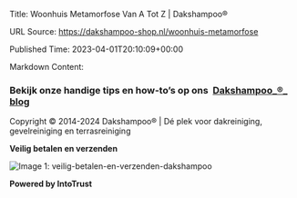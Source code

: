Title: Woonhuis Metamorfose Van A Tot Z | Dakshampoo®

URL Source: https://dakshampoo-shop.nl/woonhuis-metamorfose

Published Time: 2023-04-01T20:10:09+00:00

Markdown Content:
### Bekijk onze handige tips en how-to’s op ons  [Dakshampoo_®_ **blog**](https://www.dakshampoo-shop.nl/blog/) 

Copyright © 2014-2024 Dakshampoo® | Dé plek voor dakreiniging, gevelreiniging en terrasreiniging

**Veilig betalen en verzenden**

![Image 1: veilig-betalen-en-verzenden-dakshampoo](https://www.dakshampoo-shop.nl/wp-content/uploads/2023/02/veilig-betalen-en-verzenden-dakshampoo-300x72.png)

**Powered by IntoTrust**
